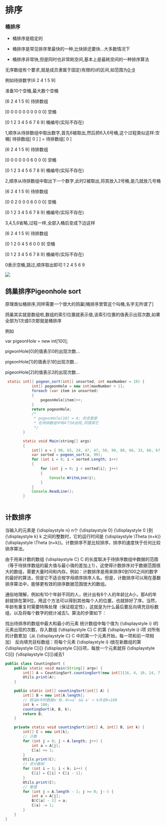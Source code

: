 # 排序

### 桶排序

- 桶排序是稳定的
  
- 桶排序是常见排序里最快的一种,比快排还要快…大多数情况下
  
- 桶排序非常快,但是同时也非常耗空间,基本上是最耗空间的一种排序算法

无序数组有个要求,就是成员隶属于固定(有限的)的区间,如范围为[0-9](考试分数为1-100等)

例如待排数字[6 2 4 1 5 9]

准备10个空桶,最大数个空桶

[6 2 4 1 5 9]           待排数组

[0 0 0 0 0 0 0 0 0 0]   空桶

[0 1 2 3 4 5 6 7 8 9]   桶编号(实际不存在)

 

1,顺序从待排数组中取出数字,首先6被取出,然后把6入6号桶,这个过程类似这样:空桶[ 待排数组[ 0 ] ] = 待排数组[ 0 ]

[6 2 4 1 5 9]           待排数组

[0 0 0 0 0 0 6 0 0 0]   空桶

[0 1 2 3 4 5 6 7 8 9]   桶编号(实际不存在)

 

2,顺序从待排数组中取出下一个数字,此时2被取出,将其放入2号桶,是几就放几号桶

[6 2 4 1 5 9]           待排数组

[0 0 2 0 0 0 6 0 0 0]   空桶

[0 1 2 3 4 5 6 7 8 9]   桶编号(实际不存在)

 

3,4,5,6省略,过程一样,全部入桶后变成下边这样

[6 2 4 1 5 9]           待排数组

[0 1 2 0 4 5 6 0 0 9]   空桶

[0 1 2 3 4 5 6 7 8 9]   桶编号(实际不存在)

 

0表示空桶,跳过,顺序取出即可:1 2 4 5 6 9

![](http://images.cnblogs.com/cnblogs_com/kkun/201111/201111251834157521.png)

## 鸽巢排序Pigeonhole sort


原理类似桶排序,同样需要一个很大的鸽巢[桶排序里管这个叫桶,名字无所谓了]

鸽巢其实就是数组啦,数组的索引位置就表示值,该索引位置的值表示出现次数,如果全部为1次或0次那就是桶排序

例如

var pigeonHole = new int[100];

pigeonHole[0]的值表示0的出现次数...

pigeonHole[1]的值表示1的出现次数...

pigeonHole[2]的值表示2的出现次数...
```java
 static int[] pogeon_sort(int[] unsorted, int maxNumber = 10) {
            int[] pogeonHole = new int[maxNumber + 1];
            foreach (var item in unsorted)
            {
                pogeonHole[item]++;
            }
            return pogeonHole;
            /*
             * pogeonHole[10] = 4; 的含意是
             * 在待排数组中有4个10出现,同理其它
             */
        }

        static void Main(string[] args)
        {
            int[] x = { 99, 65, 24, 47, 47, 50, 99, 88, 66, 33, 66, 67, 31, 18, 24 };
            var sorted = pogeon_sort(x, 99);
            for (int i = 0; i < sorted.Length; i++)
            {
                for (int j = 0; j < sorted[i]; j++)
                {
                    Console.WriteLine(i);
                }
            }
            Console.ReadLine();
        }
       
```

## 计数排序
当输入的元素是 {\displaystyle n} n个 {\displaystyle 0} {\displaystyle  0 }到 {\displaystyle k}  k 之间的整数时，它的运行时间是 {\displaystyle \Theta (n+k)} {\displaystyle \Theta (n+k)}。计数排序不是比较排序，排序的速度快于任何比较排序算法。

由于用来计数的数组 {\displaystyle C}  C 的长度取决于待排序数组中数据的范围（等于待排序数组的最大值与最小值的差加上1），这使得计数排序对于数据范围很大的数组，需要大量时间和内存。例如：计数排序是用来排序0到100之间的数字的最好的算法，但是它不适合按字母顺序排序人名。但是，计数排序可以用在基数排序算法中，能够更有效的排序数据范围很大的数组。

通俗地理解，例如有10个年龄不同的人，统计出有8个人的年龄比A小，那A的年龄就排在第9位，用这个方法可以得到其他每个人的位置，也就排好了序。当然，年龄有重复时需要特殊处理（保证稳定性），这就是为什么最后要反向填充目标数组，以及将每个数字的统计减去1。算法的步骤如下：

找出待排序的数组中最大和最小的元素
统计数组中每个值为 {\displaystyle i} i的元素出现的次数，存入数组 {\displaystyle C}  C 的第 {\displaystyle i} i项
对所有的计数累加（从 {\displaystyle C}  C 中的第一个元素开始，每一项和前一项相加）
反向填充目标数组：将每个元素 {\displaystyle i} i放在新数组的第 {\displaystyle C[i]} {\displaystyle C[i]}项，每放一个元素就将 {\displaystyle C[i]} {\displaystyle C[i]}减去1

```java
public class CountingSort {
    public static void main(String[] argv) {
        int[] A = CountingSort.countingSort(new int[]{16, 4, 10, 14, 7, 9, 3, 2, 8, 1});
        Utils.print(A);
    }

    public static int[] countingSort(int[] A) {
        int[] B = new int[A.length];
        // 假设A中的数据a'有，0<=a' && a' < k并且k=100
        int k = 100;
        countingSort(A, B, k);
        return B;
    }

    private static void countingSort(int[] A, int[] B, int k) {
        int[] C = new int[k];
        // 计数
        for (int j = 0; j < A.length; j++) {
            int a = A[j];
            C[a] += 1;
        }
        Utils.print(C);
        // 求计数和
        for (int i = 1; i < k; i++) {
            C[i] = C[i] + C[i - 1];
        }
        Utils.print(C);
        // 整理
        for (int j = A.length - 1; j >= 0; j--) {
            int a = A[j];
            B[C[a] - 1] = a;
            C[a] -= 1;
        }
    }
}
```